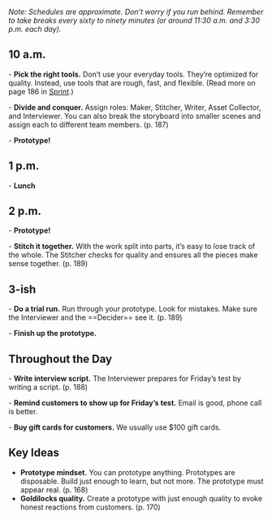 
_Note: Schedules are approximate. Don’t worry if you run behind. Remember to take breaks every sixty to ninety minutes (or around 11:30 a.m. and 3:30 p.m. each day)._

## 10 a.m.

- **Pick the right tools.** Don’t use your everyday tools. They’re optimized for quality. Instead, use tools that are rough, fast, and flexible. (Read more on page 186 in [_Sprint_](http://amzn.to/1S7QdAn).)

- **Divide and conquer.** Assign roles: Maker, Stitcher, Writer, Asset Collector, and Interviewer. You can also break the storyboard into smaller scenes and assign each to different team members. (p. 187)

- **Prototype!**

## 1 p.m.

- **Lunch**

## 2 p.m.

- **Prototype!**

- **Stitch it together.** With the work split into parts, it’s easy to lose track of the whole. The Stitcher checks for quality and ensures all the pieces make sense together. (p. 189)

## 3-ish

- **Do a trial run.** Run through your prototype. Look for mistakes. Make sure the Interviewer and the ==Decider== see it. (p. 189)

- **Finish up the prototype.**

## Throughout the Day

- **Write interview script.** The Interviewer prepares for Friday’s test by writing a script. (p. 188)

- **Remind customers to show up for Friday’s test.** Email is good, phone call is better.

- **Buy gift cards for customers.** We usually use $100 gift cards.

## Key Ideas

- **Prototype mindset.** You can prototype anything. Prototypes are disposable. Build just enough to learn, but not more. The prototype must appear real. (p. 168)
- **Goldilocks quality.** Create a prototype with just enough quality to evoke honest reactions from customers. (p. 170)